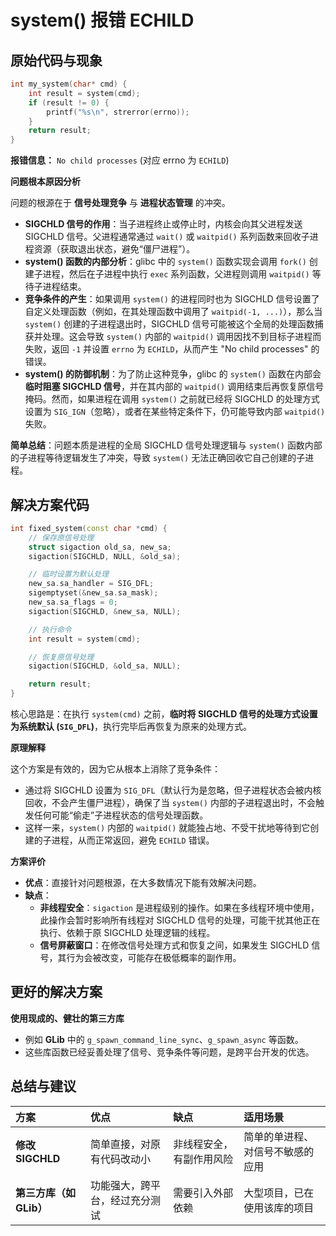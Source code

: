 # system() 报错 ECHILD

## 原始代码与现象

```cpp
int my_system(char* cmd) {
    int result = system(cmd);
    if (result != 0) {
        printf("%s\n", strerror(errno));
    }
    return result;
}
```

**报错信息：** `No child processes` (对应 errno 为 `ECHILD`)

**问题根本原因分析**

问题的根源在于 **信号处理竞争** 与 **进程状态管理** 的冲突。

- **SIGCHLD 信号的作用**：当子进程终止或停止时，内核会向其父进程发送 SIGCHLD 信号。父进程通常通过 `wait()` 或 `waitpid()` 系列函数来回收子进程资源（获取退出状态，避免“僵尸进程”）。
- **system() 函数的内部分析**：glibc 中的 `system()` 函数实现会调用 `fork()` 创建子进程，然后在子进程中执行 `exec` 系列函数，父进程则调用 `waitpid()` 等待子进程结束。
- **竞争条件的产生**：如果调用 `system()` 的进程同时也为 SIGCHLD 信号设置了自定义处理函数（例如，在其处理函数中调用了 `waitpid(-1, ...)`），那么当 `system()` 创建的子进程退出时，SIGCHLD 信号可能被这个全局的处理函数捕获并处理。这会导致 `system()` 内部的 `waitpid()` 调用因找不到目标子进程而失败，返回 `-1` 并设置 `errno` 为 `ECHILD`，从而产生 "No child processes" 的错误。
- **system() 的防御机制**：为了防止这种竞争，glibc 的 `system()` 函数在内部会**临时阻塞 SIGCHLD 信号**，并在其内部的 `waitpid()` 调用结束后再恢复原信号掩码。然而，如果进程在调用 `system()` 之前就已经将 SIGCHLD 的处理方式设置为 `SIG_IGN`（忽略），或者在某些特定条件下，仍可能导致内部 `waitpid()` 失败。

**简单总结**：问题本质是进程的全局 SIGCHLD 信号处理逻辑与 `system()` 函数内部的子进程等待逻辑发生了冲突，导致 `system()` 无法正确回收它自己创建的子进程。

## 解决方案代码

```cpp
int fixed_system(const char *cmd) {
    // 保存原信号处理
    struct sigaction old_sa, new_sa;
    sigaction(SIGCHLD, NULL, &old_sa);

    // 临时设置为默认处理
    new_sa.sa_handler = SIG_DFL;
    sigemptyset(&new_sa.sa_mask);
    new_sa.sa_flags = 0;
    sigaction(SIGCHLD, &new_sa, NULL);

    // 执行命令
    int result = system(cmd);

    // 恢复原信号处理
    sigaction(SIGCHLD, &old_sa, NULL);

    return result;
}
```

核心思路是：在执行 `system(cmd)` 之前，**临时将 SIGCHLD 信号的处理方式设置为系统默认 (`SIG_DFL`)**，执行完毕后再恢复为原来的处理方式。

**原理解释**

这个方案是有效的，因为它从根本上消除了竞争条件：

- 通过将 SIGCHLD 设置为 `SIG_DFL`（默认行为是忽略，但子进程状态会被内核回收，不会产生僵尸进程），确保了当 `system()` 内部的子进程退出时，不会触发任何可能“偷走”子进程状态的信号处理函数。
- 这样一来，`system()` 内部的 `waitpid()` 就能独占地、不受干扰地等待到它创建的子进程，从而正常返回，避免 `ECHILD` 错误。

**方案评价**

- **优点**：直接针对问题根源，在大多数情况下能有效解决问题。
- **缺点**：
  - **非线程安全**：`sigaction` 是进程级别的操作。如果在多线程环境中使用，此操作会暂时影响所有线程对 SIGCHLD 信号的处理，可能干扰其他正在执行、依赖于原 SIGCHLD 处理逻辑的线程。
  - **信号屏蔽窗口**：在修改信号处理方式和恢复之间，如果发生 SIGCHLD 信号，其行为会被改变，可能存在极低概率的副作用。

## 更好的解决方案

**使用现成的、健壮的第三方库**

- 例如 **GLib** 中的 `g_spawn_command_line_sync`、`g_spawn_async` 等函数。
- 这些库函数已经妥善处理了信号、竞争条件等问题，是跨平台开发的优选。

## 总结与建议

| 方案                    | 优点                           | 缺点                     | 适用场景                         |
| :---------------------- | :----------------------------- | :----------------------- | :------------------------------- |
| **修改 SIGCHLD**        | 简单直接，对原有代码改动小     | 非线程安全，有副作用风险 | 简单的单进程、对信号不敏感的应用 |
| **第三方库（如 GLib）** | 功能强大，跨平台，经过充分测试 | 需要引入外部依赖         | 大型项目，已在使用该库的项目     |
